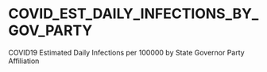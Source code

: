 # COVID_EST_DAILY_INFECTIONS_BY_GOV_PARTY
COVID19 Estimated Daily Infections per 100000 by State Governor Party Affiliation
